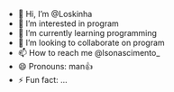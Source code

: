 - 👋 Hi, I’m @Loskinha
- 👀 I’m interested in program
- 🌱 I’m currently learning programming
- 💞️ I’m looking to collaborate on program
- 📫 How to reach me @lsonascimento_
- 😄 Pronouns: man👍
- ⚡ Fun fact: ...
